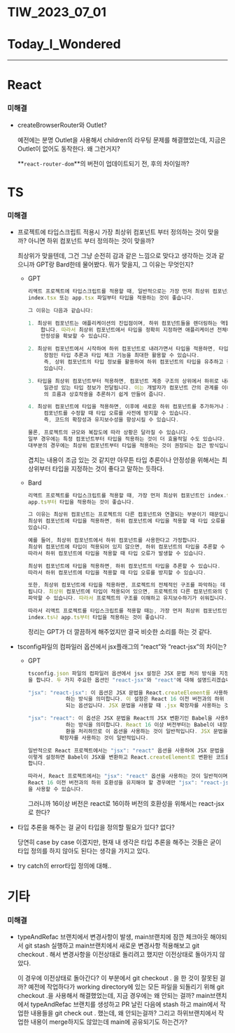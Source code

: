 # TIW_2023_07_01

# Today_I_Wondered

---

# React

### 미해결

- createBrowserRouter와 Outlet?
    
    예전에는 분명 Outlet을 사용해서 children의 라우팅 문제를 해결했었는데, 지금은 Outlet이 없어도 동작한다. 왜 그런거지?
    
    **`react-router-dom`**의 버전이 업데이트되기 전, 후의 차이일까?
    

# TS

### 미해결

- 프로젝트에 타입스크립트 적용시 가장 최상위 컴포넌트 부터 정의하는 것이 맞을까? 아니면 하위 컴포넌트 부터 정의하는 것이 맞을까?
    
    최상위가 맞을텐데, 그건 그냥 순전히 감과 같은 느낌으로 맞다고 생각하는 것과 같으니까 GPT랑 Bard한테 물어봤다. 뭐가 맞을지, 그 이유는 무엇인지?
    
    - GPT
        
        ```jsx
        리액트 프로젝트에 타입스크립트를 적용할 때, 일반적으로는 가장 먼저 최상위 컴포넌트인 
        index.tsx 또는 app.tsx 파일부터 타입을 적용하는 것이 좋습니다.
        
        그 이유는 다음과 같습니다:
        
        1. 최상위 컴포넌트는 애플리케이션의 진입점이며, 하위 컴포넌트들을 렌더링하는 역할을 담당
        	합니다. 따라서 최상위 컴포넌트에서 타입을 정확히 지정하면 애플리케이션 전체에 대한 타입
        	안정성을 확보할 수 있습니다.
        
        2. 최상위 컴포넌트에서 시작하여 하위 컴포넌트로 내려가면서 타입을 적용하면, 타입스크립트의
        	 장점인 타입 추론과 타입 체크 기능을 최대한 활용할 수 있습니다. 
        	 즉, 상위 컴포넌트의 타입 정보를 활용하여 하위 컴포넌트의 타입을 유추하고 검증할 수 
        	 있습니다.
        
        3. 타입을 최상위 컴포넌트부터 적용하면, 컴포넌트 계층 구조의 상위에서 하위로 내려갈 때 
        	 일관성 있는 타입 정보가 전달됩니다. 이는 개발자가 컴포넌트 간의 관계를 이해하고, 데이터
        	 의 흐름과 상호작용을 추론하기 쉽게 만들어 줍니다.
        
        4. 최상위 컴포넌트에 타입을 적용하면, 이후에 새로운 하위 컴포넌트를 추가하거나 기존 
        	 컴포넌트를 수정할 때 타입 오류를 사전에 방지할 수 있습니다. 
        	 즉, 코드의 확장성과 유지보수성을 향상시킬 수 있습니다.
        
        물론, 프로젝트의 규모와 복잡도에 따라 상황은 달라질 수 있습니다. 
        일부 경우에는 특정 컴포넌트부터 타입을 적용하는 것이 더 효율적일 수도 있습니다. 하지만 
        대부분의 경우에는 최상위 컴포넌트부터 타입을 적용하는 것이 권장되는 접근 방식입니다.
        ```
        
        겹치는 내용이 조금 있는 것 같지만 아무튼 타입 추론이나 안정성을 위해서는 최상위부터 타입을 지정하는 것이 좋다고 말하는 듯하다.
        
    - Bard
        
        ```jsx
        리액트 프로젝트를 타입스크립트를 적용할 때, 가장 먼저 최상위 컴포넌트인 index.ts나 
        app.ts부터 타입을 적용하는 것이 좋습니다. 
        
        그 이유는 최상위 컴포넌트는 프로젝트의 다른 컴포넌트와 연결되는 부분이기 때문입니다. 
        최상위 컴포넌트에 타입을 적용하면, 하위 컴포넌트에 타입을 적용할 때 타입 오류를 방지할 수
        있습니다.
        
        예를 들어, 최상위 컴포넌트에서 하위 컴포넌트를 사용한다고 가정합니다. 
        최상위 컴포넌트에 타입이 적용되어 있지 않으면, 하위 컴포넌트의 타입을 추론할 수 없습니다. 
        따라서 하위 컴포넌트에 타입을 적용할 때 타입 오류가 발생할 수 있습니다.
        
        최상위 컴포넌트에 타입을 적용하면, 하위 컴포넌트의 타입을 추론할 수 있습니다. 
        따라서 하위 컴포넌트에 타입을 적용할 때 타입 오류를 방지할 수 있습니다.
        
        또한, 최상위 컴포넌트에 타입을 적용하면, 프로젝트의 전체적인 구조를 파악하는 데 도움이 
        됩니다. 최상위 컴포넌트에 타입이 적용되어 있으면, 프로젝트의 다른 컴포넌트와의 연결 관계를
        파악할 수 있습니다. 따라서 프로젝트의 구조를 이해하고 유지보수하기가 쉬워집니다.
        
        따라서 리액트 프로젝트를 타입스크립트를 적용할 때는, 가장 먼저 최상위 컴포넌트인 
        index.ts나 app.ts부터 타입을 적용하는 것이 좋습니다.
        ```
        
        정리는 GPT가 더 깔끔하게 해주었지만 결국 비슷한 소리를 하는 것 같다. 
        
- tsconfig파일의 컴파일러 옵션에서 jsx플래그의 “react”와 “react-jsx”의 차이는?
    - GPT
        
        ```jsx
        tsconfig.json 파일의 컴파일러 옵션에서 jsx 설정은 JSX 문법 처리 방식을 지정하는 역할
        을 합니다. 두 가지 주요한 옵션인 "react-jsx"와 "react"에 대해 설명드리겠습니다:
        
        "jsx": "react-jsx": 이 옵션은 JSX 문법을 React.createElement를 사용하여 변환
        			하는 방식을 의미합니다. 이 설정은 React 16 이전 버전과의 하위 호환성을 위해 제공
        			되는 옵션입니다. JSX 문법을 사용할 때 .jsx 확장자를 사용하는 것이 일반적입니다.
        
        "jsx": "react": 이 옵션은 JSX 문법을 React의 JSX 변환기인 Babel을 사용하여 변환
        			하는 방식을 의미합니다. React 16 이상 버전부터는 Babel이 내장되어 JSX 문법 변
        			환을 처리하므로 이 옵션을 사용하는 것이 일반적입니다. JSX 문법을 사용할 때 .tsx
        		  확장자를 사용하는 것이 일반적입니다.
        
        일반적으로 React 프로젝트에서는 "jsx": "react" 옵션을 사용하여 JSX 문법을 처리합니다.
        이렇게 설정하면 Babel이 JSX를 변환하고 React.createElement로 변환된 코드를 생성
        합니다.
        
        따라서, React 프로젝트에서는 "jsx": "react" 옵션을 사용하는 것이 일반적이며, 
        React 16 이전 버전과의 하위 호환성을 유지해야 할 경우에만 "jsx": "react-jsx" 옵션
        을 사용할 수 있습니다.
        ```
        
        그러니까 16이상 버전은 react로 16이하 버전의 호환성을 위해서는 react-jsx로 한다?
        
- 타입 추론을 해주는 걸 굳이 타입을 정의할 필요가 있다? 없다?
    
    당연히 case by case 이겠지만, 현재 내 생각은 타입 추론을 해주는 것들은 굳이 타입 정의를 하지 않아도 된다는 생각을 가지고 있다. 
    
- try catch의 error타입 정의에 대해..

# 기타

### 미해결

- typeAndRefac 브랜치에서 변경사항이 발생, main브랜치에 잠깐 체크아웃 해야되서 git stash 실행하고 main브랜치에서 새로운 변경사항 적용해보고 git checkout . 해서 변경사항을 이전상태로 돌리려고 했지만 이전상태로 돌아가지 않았다.
    
    이 경우에 이전상태로 돌아간다? 이 부분에서 git checkout . 을 한 것이 잘못된 걸까? 예전에 작업하다가 working directory에 있는 모든 파일을 되돌리기 위해 git checkout .을 사용해서 해결했었는데,  지금 경우에는 왜 안되는 걸까? main브랜치에서 typeAndRefac 브랜치를 생성하고 PR 날린 다음에 stash 하고 main에서 작업한 내용들을 git check out . 했는데, 왜 안되는걸까? 그리고 하위브랜치에서 작업한 내용이 merge하지도 않았는데 main에 공유되기도 하는건가?
